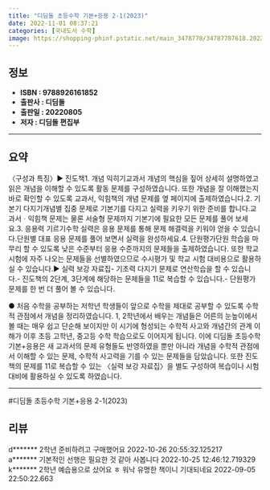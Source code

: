```yaml
---
title: "디딤돌 초등수학 기본+응용 2-1(2023)"
date: 2022-11-01 08:37:21
categories: [국내도서 수학]
image: https://shopping-phinf.pstatic.net/main_3478778/34787787618.20221019152819.jpg
---
```


## **정보**

- **ISBN : 9788926161852**
- **출판사 : 디딤돌**
- **출판일 : 20220805**
- **저자 : 디딤돌 편집부**

------



## **요약**

〈구성과 특징〉▶ 진도책1. 개념 익히기교과서 개념의 핵심을 짚어 상세히 설명하였고 읽은 개념을 이해할 수 있도록 활동 문제를 구성하였습니다. 또한 개념을 잘 이해했는지 바로 확인할 수 있도록 교과서, 익힘책의 개념 문제를 옆 페이지에 출제하였습니다.2. 기본기 다지기개념별 집중 문제로 기본기를 다지고 실력을 키우기 위한 준비를 합니다.교과서ㆍ익힘책 문제는 물론 서술형 문제까지 기본기에 필요한 모든 문제를 풀어 보세요.3. 응용력 기르기수학 실력은 응용 문제를 통해 문제 해결력을 키워야 얻을 수 있습니다.단원별 대표 응용 문제를 풀어 보면서 실력을 완성하세요.4. 단원평가단원 학습을 마무리 할 수 있도록 낮은 수준부터 응용 수준까지의 문제들을 출제하였습니다. 또한 학교 시험에 자주 나오는 문제들을 선별하였으므로 수시평가 및 학교 시험 대비용으로 활용하실 수 있습니다.▶ 실력 보강 자료집- 기초력 다지기 문제로 연산학습을 할 수 있습니다.- 진도책의 2단계, 3단계에 해당하는 문제들을 11로 복습할 수 있습니다.- 단원평가 문제를 한 번 더 풀어 볼 수 있습니다.

● 처음 수학을 공부하는 저학년 학생들이 앞으로 수학을 제대로 공부할 수 있도록 수학적 관점에서 개념을 정리하였습니다. 1, 2학년에서 배우는 개념들은 어른의 눈높이에서 볼 때는 매우 쉽고 단순해 보이지만 이 시기에 형성되는 수학적 사고와 개념간의 관계 이해가 이후 초등 고학년, 중고등 수학 학습으로도 이어지게 됩니다. 
이에 디딤돌 초등수학 기본+응용은 새 교과서의 문제 유형들도 반영하였을 뿐만 아니라 개념을 수학적 관점에서 이해할 수 있는 문제, 수학적 사고력을 기를 수 있는 문제들을 담았습니다.
또한 진도책의 문제를 11로 복습할 수 있는 〈실력 보강 자료집〉을 별도 구성하여 복습이나 시험대비에 활용하실 수 있도록 하였습니다.



------

#디딤돌 초등수학 기본+응용 2-1(2023)


## **리뷰** 

  d******* 2학년 준비하려고 구매했어요 2022-10-26 20:55:32.125217 <br/>  a******* 기본적인 선행은 필요한 것 같아 사봅니다 2022-10-25 12:46:12.719329 <br/>  k******* 2학년 예습용으로 샀어요 ㅎ
워낙 유명한 책이니 기대되네요 2022-09-05 22:50:22.663 <br/>
